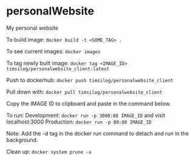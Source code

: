 # personalWebsite
My personal website

To build image:
`docker build -t <SOME_TAG> .`

To see current images:
`docker images`

To tag newly built image:
`docker tag <IMAGE_ID> timsilog/personalwebsite_client:latest`

Push to dockerhub:
`docker push timsilog/personalwebsite_client`

Pull down with:
`docker pull timsilog/personalwebsite_client`

Copy the IMAGE ID to clipboard and paste in the command below.

To run:
Development:
`docker run -p 3000:80 IMAGE_ID`
and visit localhost:3000
Production:
`docker run -p 80:80 IMAGE_ID`

Note: Add the -d tag in the docker run command to detach and run in the background.

Clean up:
`docker system prune -a`